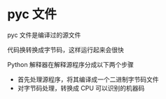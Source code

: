 # pyc 文件

pyc 文件是编译过的源文件

代码换转换成字节码，这样运行起来会很快

Python 解释器在解释源程序分成以下两个步骤

- 首先处理源程序，将其编译成一个二进制字节码文件
- 对字节码处理，转换成 CPU 可以识别的机器码

